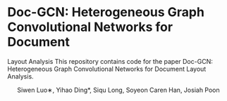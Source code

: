 # Doc-GCN: Heterogeneous Graph Convolutional Networks for Document
Layout Analysis
This repository contains code for the paper Doc-GCN: Heterogeneous Graph Convolutional Networks for Document
Layout Analysis. 

<p align="center">Siwen Luo∗, Yihao Ding*, Siqu Long, Soyeon Caren Han, Josiah Poon</p>
